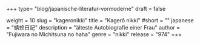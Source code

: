 +++
type= "blog/japanische-literatur-vormoderne"
draft = false

weight = 10
slug = "kageronikki"
title = "Kagerō nikki"
#short = ""
japanese = "蜻蛉日記"
description = "älteste Autobiografie einer Frau"
author = "Fujiwara no Michitsuna no haha"
genre = "nikki"
release = "974"
+++

